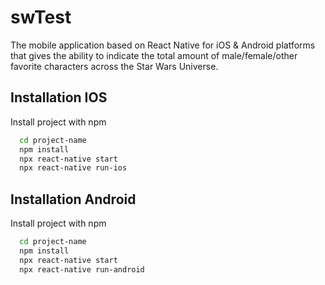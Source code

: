 # swTest

The mobile application based on React Native for iOS & Android platforms that gives the ability to indicate the total amount of male/female/other favorite characters across the Star Wars Universe.

## Installation IOS

Install project with npm

```bash
  cd project-name
  npm install
  npx react-native start
  npx react-native run-ios
```

## Installation Android

Install project with npm

```bash
  cd project-name
  npm install
  npx react-native start
  npx react-native run-android
```
